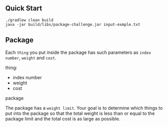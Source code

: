 ## Quick Start

```shell
./gradlew clean build
java -jar build/libs/package-challenge.jar input-exmple.txt
```

## Package
Each `thing` you put inside the package has such parameters as `index number`, `weight` and `cost`.

thing:
- index number
- weight
- cost

package

The package has a `weight limit`.
Your goal is to determine which things to put into the package so that the
total weight is less than or equal to the package limit and the total cost is as large as possible.

